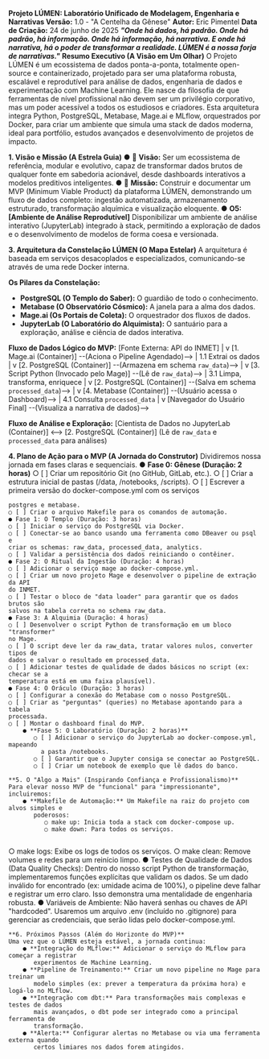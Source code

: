 **Projeto LÚMEN: Laboratório Unificado de Modelagem, Engenharia e Narrativas
Versão:** 1.0 - "A Centelha da Gênese"
**Autor:** Eric Pimentel
**Data de Criação:** 24 de junho de 2025
**_"Onde há dados, há padrão. Onde há padrão, há informação. Onde
há informação, há narrativa. E onde há narrativa, há o poder de
transformar a realidade. LÚMEN é a nossa forja de narrativas."_**
**Resumo Executivo (A Visão em Um Olhar)**
O Projeto LÚMEN é um ecossistema de dados ponta-a-ponta, totalmente
open-source e containerizado, projetado para ser uma plataforma robusta, escalável
e reprodutível para análise de dados, engenharia de dados e experimentação com
Machine Learning. Ele nasce da filosofia de que ferramentas de nível profissional
não devem ser um privilégio corporativo, mas um poder acessível a todos os
estudiosos e criadores.
Esta arquitetura integra Python, PostgreSQL, Metabase, Mage.ai e MLflow,
orquestrados por Docker, para criar um ambiente que simula uma stack de dados
moderna, ideal para portfólio, estudos avançados e desenvolvimento de projetos de
impacto.

**1. Visão e Missão (A Estrela Guia)**
    ● 🌌 **Visão:** Ser um ecossistema de referência, modular e evolutivo, capaz de
       transformar dados brutos de qualquer fonte em sabedoria acionável, desde
       dashboards interativos a modelos preditivos inteligentes.
    ● 🎯 **Missão:** Construir e documentar um MVP (Minimum Viable Product) da
       plataforma LÚMEN, demonstrando um fluxo de dados completo: ingestão
       automatizada, armazenamento estruturado, transformação alquímica e
       visualização eloquente.
    ● **O5: [Ambiente de Análise Reprodutível]** Disponibilizar um ambiente de
       análise interativo (JupyterLab) integrado à stack, permitindo a exploração
       de dados e o desenvolvimento de modelos de forma coesa e versionada.


**3. Arquitetura da Constelação LÚMEN (O Mapa Estelar)**
A arquitetura é baseada em serviços desacoplados e especializados,
comunicando-se através de uma rede Docker interna.

**Os Pilares da Constelação:**
*   **PostgreSQL (O Templo do Saber):** O guardião de todo o conhecimento.
*   **Metabase (O Observatório Cósmico):** A janela para a alma dos dados.
*   **Mage.ai (Os Portais de Coleta):** O orquestrador dos fluxos de dados.
*   **JupyterLab (O Laboratório do Alquimista):** O santuário para a exploração,
    análise e ciência de dados interativa.


**Fluxo de Dados Lógico do MVP:**
[Fonte Externa: API do INMET]
|
v
[1. Mage.ai (Container)] --(Aciona o Pipeline Agendado)-->
| 1.1 Extrai os dados
|
v
[2. PostgreSQL (Container)] --(Armazena em schema `raw_data`)-->
|
v
[3. Script Python (Invocado pelo Mage)] --(Lê de `raw_data`)-->
| 3.1 Limpa, transforma, enriquece
|
v
[2. PostgreSQL (Container)] --(Salva em schema `processed_data`)-->
|
v
[4. Metabase (Container)] --(Usuário acessa o Dashboard)-->
| 4.1 Consulta `processed_data`
|
v
[Navegador do Usuário Final] --(Visualiza a narrativa de dados)-->

**Fluxo de Análise e Exploração:**
[Cientista de Dados no JupyterLab (Container)] <--> [2. PostgreSQL (Container)]
          (Lê de `raw_data` e `processed_data` para análises)


**4. Plano de Ação para o MVP (A Jornada do Construtor)**
Dividiremos nossa jornada em fases claras e sequenciais.
    ● **Fase 0: Gênese (Duração: 2 horas)**
       ○ [ ] Criar um repositório Git (no GitHub, GitLab, etc.).
       ○ [ ] Criar a estrutura inicial de pastas (/data, /notebooks, /scripts).
       ○ [ ] Escrever a primeira versão do docker-compose.yml com os serviços


```
postgres e metabase.
○ [ ] Criar o arquivo Makefile para os comandos de automação.
● Fase 1: O Templo (Duração: 3 horas)
○ [ ] Iniciar o serviço do PostgreSQL via Docker.
○ [ ] Conectar-se ao banco usando uma ferramenta como DBeaver ou psql e
criar os schemas: raw_data, processed_data, analytics.
○ [ ] Validar a persistência dos dados reiniciando o contêiner.
● Fase 2: O Ritual da Ingestão (Duração: 4 horas)
○ [ ] Adicionar o serviço mage ao docker-compose.yml.
○ [ ] Criar um novo projeto Mage e desenvolver o pipeline de extração da API
do INMET.
○ [ ] Testar o bloco de "data loader" para garantir que os dados brutos são
salvos na tabela correta no schema raw_data.
● Fase 3: A Alquimia (Duração: 4 horas)
○ [ ] Desenvolver o script Python de transformação em um bloco "transformer"
no Mage.
○ [ ] O script deve ler da raw_data, tratar valores nulos, converter tipos de
dados e salvar o resultado em processed_data.
○ [ ] Adicionar testes de qualidade de dados básicos no script (ex: checar se a
temperatura está em uma faixa plausível).
● Fase 4: O Oráculo (Duração: 3 horas)
○ [ ] Configurar a conexão do Metabase com o nosso PostgreSQL.
○ [ ] Criar as "perguntas" (queries) no Metabase apontando para a tabela
processada.
○ [ ] Montar o dashboard final do MVP.
    ● **Fase 5: O Laboratório (Duração: 2 horas)**
       ○ [ ] Adicionar o serviço do JupyterLab ao docker-compose.yml, mapeando
         a pasta /notebooks.
       ○ [ ] Garantir que o Jupyter consiga se conectar ao PostgreSQL.
       ○ [ ] Criar um notebook de exemplo que lê dados do banco.

**5. O "Algo a Mais" (Inspirando Confiança e Profissionalismo)**
Para elevar nosso MVP de "funcional" para "impressionante", incluiremos:
    ● **Makefile de Automação:** Um Makefile na raiz do projeto com alvos simples e
       poderosos:
          ○ make up: Inicia toda a stack com docker-compose up.
          ○ make down: Para todos os serviços.


```
○ make logs: Exibe os logs de todos os serviços.
○ make clean: Remove volumes e redes para um reinício limpo.
● Testes de Qualidade de Dados (Data Quality Checks): Dentro do nosso script
Python de transformação, implementaremos funções explícitas que validam os
dados. Se um dado inválido for encontrado (ex: umidade acima de 100%), o
pipeline deve falhar e registrar um erro claro. Isso demonstra uma mentalidade
de engenharia robusta.
● Variáveis de Ambiente: Não haverá senhas ou chaves de API "hardcoded".
Usaremos um arquivo .env (incluído no .gitignore) para gerenciar as credenciais,
que serão lidas pelo docker-compose.yml.
```
**6. Próximos Passos (Além do Horizonte do MVP)**
Uma vez que o LÚMEN esteja estável, a jornada continua:
    ● **Integração do MLflow:** Adicionar o serviço do MLflow para começar a registrar
       experimentos de Machine Learning.
    ● **Pipeline de Treinamento:** Criar um novo pipeline no Mage para treinar um
       modelo simples (ex: prever a temperatura da próxima hora) e logá-lo no MLflow.
    ● **Integração com dbt:** Para transformações mais complexas e testes de dados
       mais avançados, o dbt pode ser integrado como a principal ferramenta de
       transformação.
    ● **Alerta:** Configurar alertas no Metabase ou via uma ferramenta externa quando
       certos limiares nos dados forem atingidos.


